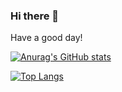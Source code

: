 ### Hi there 👋
Have a good day!


[![Anurag's GitHub stats](https://github-readme-stats.vercel.app/api?username=maxmiku)](https://github.com/anuraghazra/github-readme-stats)

[![Top Langs](https://github-readme-stats.vercel.app/api/top-langs/?username=maxmiku&layout=compact)](https://github.com/anuraghazra/github-readme-stats)



<!--
**maxmiku/MaxMiku** is a ✨ _special_ ✨ repository because its `README.md` (this file) appears on your GitHub profile.

Here are some ideas to get you started:

- 🔭 I’m currently working on ...
- 🌱 I’m currently learning ...
- 👯 I’m looking to collaborate on ...
- 🤔 I’m looking for help with ...
- 💬 Ask me about ...
- 📫 How to reach me: ...
- 😄 Pronouns: ...
- ⚡ Fun fact: ...
-->
